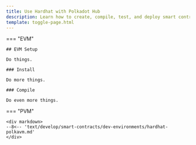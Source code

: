 ```yaml
---
title: Use Hardhat with Polkadot Hub
description: Learn how to create, compile, test, and deploy smart contracts on Polkadot Hub using Hardhat, a powerful development environment for blockchain developers.
template: toggle-page.html
---
```


=== "EVM"

    ## EVM Setup

    Do things.

    ### Install

    Do more things.

    ### Compile

    Do even more things.
    

=== "PVM"

    <div markdown>
    --8<-- 'text/develop/smart-contracts/dev-environments/hardhat-polkavm.md'
    </div>

